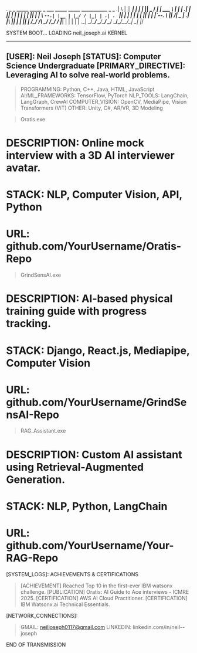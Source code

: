 
. _   _  _____ _____ _         ___  _____ _____ ___________ _   _ 
.| \ | ||  ___|_   _| |       |_  ||  _  /  ___|  ___| ___ \ | | |
.|  \| || |__   | | | |         | || | | \ `--.| |__ | |_/ / |_| |
.| . ` ||  __|  | | | |         | || | | |`--. \  __||  __/|  _  |
.| |\  || |___ _| |_| |____ /\__/ /\ \_/ /\__/ / |___| |   | | | |
.\_| \_/\____/ \___/\_____/ \____/  \___/\____/\____/\_|   \_| |_/
                                                                 
                                                                                         
SYSTEM BOOT...
LOADING neil_joseph.ai KERNEL

-----------------------------------------------------------------
[USER]: Neil Joseph
[STATUS]: Computer Science Undergraduate
[PRIMARY_DIRECTIVE]: Leveraging AI to solve real-world problems.
-----------------------------------------------------------------

[LOADED_MODULES]: SKILLS

> PROGRAMMING: Python, C++, Java, HTML, JavaScript
> AI/ML_FRAMEWORKS: TensorFlow, PyTorch
> NLP_TOOLS: LangChain, LangGraph, CrewAI
> COMPUTER_VISION: OpenCV, MediaPipe, Vision Transformers (ViT)
> OTHER: Unity, C#, AR/VR, 3D Modeling

[EXECUTED_PROGRAMS]: PROJECTS

> Oratis.exe
# DESCRIPTION: Online mock interview with a 3D AI interviewer avatar.
# STACK: NLP, Computer Vision, API, Python
# URL: github.com/YourUsername/Oratis-Repo

> GrindSensAI.exe
# DESCRIPTION: AI-based physical training guide with progress tracking.
# STACK: Django, React.js, Mediapipe, Computer Vision
# URL: github.com/YourUsername/GrindSensAI-Repo

> RAG_Assistant.exe
# DESCRIPTION: Custom AI assistant using Retrieval-Augmented Generation.
# STACK: NLP, Python, LangChain
# URL: github.com/YourUsername/Your-RAG-Repo

[SYSTEM_LOGS]: ACHIEVEMENTS & CERTIFICATIONS

> [ACHIEVEMENT] Reached Top 10 in the first-ever IBM watsonx challenge.
> [PUBLICATION] Oratis: AI Guide to Ace interviews - ICMRE 2025.
> [CERTIFICATION] AWS AI Cloud Practitioner.
> [CERTIFICATION] IBM Watsonx.ai Technical Essentials.

[NETWORK_CONNECTIONS]:

> GMAIL: neiljoseph0117@gmail.com
> LINKEDIN: linkedin.com/in/neil--joseph

END OF TRANSMISSION

